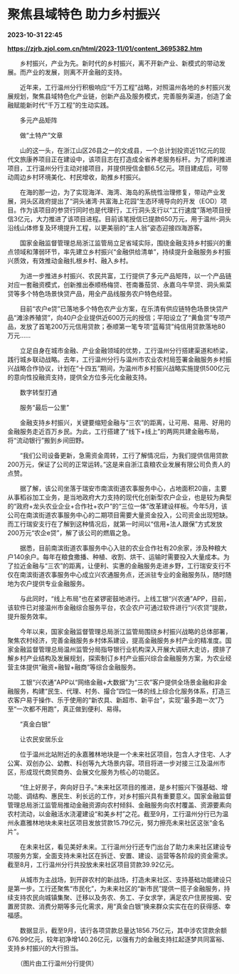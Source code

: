 # 聚焦县域特色 助力乡村振兴

**2023-10-31 22:45**

**https://zjrb.zjol.com.cn/html/2023-11/01/content_3695382.htm**

　　乡村振兴，产业为先。新时代的乡村振兴，离不开新产业、新模式的带动发展。而产业的发展，则离不开金融的支持。

　　近年来，工行温州分行积极响应“千万工程”战略，对照温州各地的乡村振兴发展规划，聚焦县域特色化产业链，创新产品及服务模式，完善服务渠道，创造了金融赋能新时代“千万工程”的生动实践。

　　多元产品矩阵

　　做“土特产”文章

　　山的这一头，在浙江山区26县之一的文成县，一个总计划投资近11亿元的现代文旅康养项目正在建设中，该项目志在打造成全省养老服务标杆。为了顺利推进项目，工行温州分行主动对接项目，并提供授信金额6.5亿元。项目建成后，可带动周边乡村环境美化、村民增收，助推乡村振兴。

　　在海的那一边，为了实现海洋、海湾、海岛的系统性治理修复，带动产业发展，洞头区政府提出了“洞头诸湾·共富海上花园”生态环境导向的开发（EOD）项目。作为该项目的参贷行同时也是代理行，工行洞头支行以“工行速度”落地项目授信3亿元，大力推进了该项目进程。目前该笔授信已提款650万元，用于温州-洞头沿线山体修复及环境提升工程，以更美丽的“主人翁”姿态迎接四海游客。

　　国家金融监督管理总局浙江监管局立足省域实际，围绕金融支持乡村振兴的重点领域和薄弱环节，率先建立乡村振兴“金融供给清单”，持续提升金融服务乡村振兴质效，有效推动金融扎根乡村、融入乡村。

　　为进一步推进乡村振兴、农民共富，工行提供了多元产品矩阵，以一个产品链对应一套融资模式，创新推出泰顺杨梅贷、苍南番茄贷、永嘉乌牛早贷、洞头紫菜贷等多个特色场景快贷产品，用全产品线服务农户特色经营。

　　目前“农户e贷”已落地多个特色农产业方案，在乐清有供应链特色场景快贷产品“滩涂养殖贷”，向40户企业提供近600万元的授信；平阳设立了“黄鱼贷”专项产品，发放了首笔200万元信用贷款；泰顺第一笔专项“蓝莓贷”纯信用贷款落地80万元……

　　立足自身在城市金融、产业金融领域的优势，工行温州分行搭建渠道和桥梁，践行城乡联动战略。去年，工行温州分行与温州市农业农村局签署金融服务乡村振兴战略合作协议，计划在“十四五”期间，为温州市乡村振兴战略实施提供500亿元的意向性投融资支持，提供全方位多元化金融支持。

　　数字转型打通

　　服务“最后一公里”

　　金融支持乡村振兴，关键要缩短金融与“三农”的距离，让可用、易用、好用的金融服务走近百万乡民。为此，工行搭建了“线下+线上”的两网共建金融布局，将“流动银行”搬到乡间田野。

　　“我们公司设备更新，急需资金周转，工行了解情况后，为我们提供信用贷款200万元，保证了公司的正常运转。”这是来自浙江袁粮农业发展有限公司负责人的点赞。

　　据了解，该公司坐落于瑞安市南滨街道农事服务中心，占地面积20亩，主要从事稻谷加工业务，是当地政府大力支持的现代化创新型农户企业，也是较为典型的“政府+龙头农业企业+合作社+农户”的“三位一体”改革建设样板。今年5月，该公司在南滨街道农事服务中心的二期项目需要大量资金投入，公司资金出现短缺。而工行瑞安支行在了解到这种情况后，就第一时间以“信用+法人跟保”方式发放200万元“农企e贷”，解了该公司的燃眉之急。

　　据悉，目前南滨街道农事服务中心入驻的农业合作社有20余家，涉及种粮大户140余户。每年在粮食撒播、种植、收割、烘干、运输时需要投入大量成本。为了拉近金融与“三农”的距离，让便利、实惠的金融服务走进乡野，工行瑞安支行不仅在南滨街道农事服务中心成立兴农通服务点，还派驻专业的金融服务队，随时随地为农户提供专业金融服务。

　　与此同时，“线上布局”也在紧锣密鼓地进行。上线工银“兴农通”APP，目前，该软件已对接温州市金融综合服务平台，农企农户可通过软件进行“兴农贷”提款，提升服务效率。

　　今年以来，国家金融监督管理总局浙江监管局围绕乡村振兴战略的总体部署，聚焦农村经济，完善金融服务乡村体系建设，提高金融服务乡村产业的精准度。国家金融监督管理总局温州监管分局指导银行业机构深入开展大调研大走访，摸排了解乡村产业结构及发展规划，探索制订乡村产业振兴综合金融服务方案，为农业经营主体提供“融资+融智+融商”等综合金融服务。

　　工银“兴农通”APP以“网络金融+大数据”为“三农”客户提供全场景金融和非金融服务，构建“民生、代理、村务、撮合”四位一体的线上综合化服务体系，打造三农客户易于操作、乐于使用的“新农具、新超市、新平台”，实现“最多跑一次”乃至“一次都不用跑”，真正做到便利、易得。

　　“真金白银”

　　让农民安居乐业

　　位于温州北站附近的永嘉雅林地块是一个未来社区项目，包含人才住宅、人才公寓、双创办公、幼教、科创等九大场景内容。项目将进一步对接三江及温州市区，形成现代商贸商务、会展文化服务为核心的功能区。

　　“住上好房子，奔向好日子。”未来社区项目的推进，是乡村振兴下强基础、增功能、调结构、惠民生、利长远的工作，对乡村振兴具有重要意义。国家金融监督管理总局浙江监管局推动金融资源向农村倾斜、金融服务向农村覆盖、资源要素向农村流动，以金融活水浇灌建设“和美乡村”之花。截至9月，工行温州分行已为温州永嘉雅林地块未来社区项目发放贷款15.79亿元，努力擦亮未来社区这张“金名片”。

　　在未来社区，看见美好未来。工行温州分行还专门出台了助力未来社区建设专项服务方案，全面支持未来社区在拆迁、安置、建设、运营等各阶段的资金需求。截至8月，工行温州分行共投放未来社区项目贷款39.92亿元。

　　从城市为主战场，到开辟农村的新战场，打造未来社区、支持基础功能建设只是第一步。工行还聚焦“市民化”，为未来社区的“新市民”提供一揽子金融服务，持续支持农民向城镇集聚、迁移以及务农、务工、子女求学，满足农户住房按揭、安置房贷款、消费分期等多元化需求，用“真金白银”换来群众实实在在的获得感、幸福感。

　　数据显示，截至9月，该行各项贷款总量达1856.75亿元，其中涉农贷款余额676.99亿元，较年初净增140.26亿元，以强有力的金融支持扛起逐梦共同富裕、支持乡村振兴的大行担当。

　　（图片由工行温州分行提供）